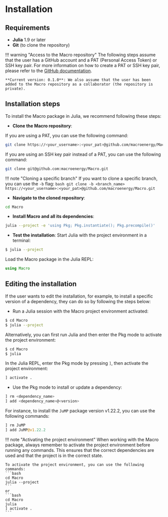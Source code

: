 # Installation

## Requirements
- **Julia** 1.9 or later
- **Git** (to clone the repository)

!!! warning "Access to the Macro repository"
    The following steps assume that the user has a GitHub account and a PAT (Personal Access Token) or SSH key pair. For more information on how to create a PAT or SSH key pair, please refer to the [GitHub documentation](https://docs.github.com/en/authentication).

    **Current version: 0.1.0**: We also assume that the user has been added to the Macro repository as a collaborator (the repository is private).

## Installation steps
To install the Macro package in Julia, we recommend following these steps:

- **Clone the Macro repository**:

If you are using a PAT, you can use the following command:
```bash
git clone https://<your_username>:<your_pat>@github.com/macroenergy/Macro.git
```
If you are using an SSH key pair instead of a PAT, you can use the following command:
```bash
git clone git@github.com:macroenergy/Macro.git
```

!!! note "Cloning a specific branch"
    If you want to clone a specific branch, you can use the `-b` flag:
    ```bash
    git clone -b <branch_name> https://<your_username>:<your_pat>@github.com/macroenergy/Macro.git
    ```

- **Navigate to the cloned repository**:
```bash
cd Macro
```

- **Install Macro and all its dependencies**:
```bash
julia --project -e 'using Pkg; Pkg.instantiate(); Pkg.precompile()'
```

- **Test the installation**:
Start Julia with the project environment in a terminal:
```bash
$ julia --project
```
Load the Macro package in the Julia REPL:
```julia
using Macro
```

## Editing the installation

If the user wants to edit the installation, for example, to install a specific version of a dependency, they can do so by following the steps below:

- Run a Julia session with the Macro project environment activated:
```bash
$ cd Macro
$ julia --project
```
Alternatively, you can first run Julia and then enter the Pkg mode to activate the project environment:
```bash
$ cd Macro
$ julia
```
In the Julia REPL, enter the Pkg mode by pressing `]`, then activate the project environment:
```julia
] activate .
```

- Use the Pkg mode to install or update a dependency:
```julia
] rm <dependency_name>
] add <dependency_name>@<version>
```

For instance, to install the `JuMP` package version v1.22.2, you can use the following commands:
```julia
] rm JuMP
] add JuMP@v1.22.2
```

!!! note "Activating the project environment"
    When working with the Macro package, always remember to activate the project environment before running any commands. This ensures that the correct dependencies are used and that the project is in the correct state. 

    To activate the project environment, you can use the following commands:
    ```bash
    cd Macro
    julia --project
    ```  
    or
    ```bash
    cd Macro
    julia
    ] activate .
    ```
